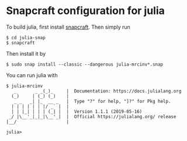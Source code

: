 # Snapcraft configuration for julia

To build julia, first install [snapcraft](https://snapcraft.io/). Then simply run 

    $ cd julia-snap
    $ snapcraft
    
 Then install it by
 
    $ sudo snap install --classic --dangerous julia-mrcinv*.snap
    
 You can run julia with
 
    $ julia-mrcinv
       _       _ _(_)_     |  Documentation: https://docs.julialang.org
      (_)     | (_) (_)    |
       _ _   _| |_  __ _   |  Type "?" for help, "]?" for Pkg help.
      | | | | | | |/ _` |  |
      | | |_| | | | (_| |  |  Version 1.1.1 (2019-05-16)
     _/ |\__'_|_|_|\__'_|  |  Official https://julialang.org/ release
    |__/                   |

    julia>
